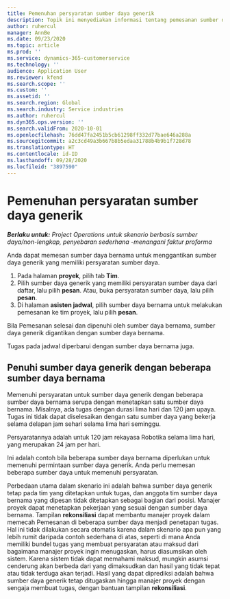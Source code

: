 ```yaml
---
title: Pemenuhan persyaratan sumber daya generik
description: Topik ini menyediakan informasi tentang pemesanan sumber daya bernama untuk persyaratan sumber daya generik.
author: ruhercul
manager: AnnBe
ms.date: 09/23/2020
ms.topic: article
ms.prod: ''
ms.service: dynamics-365-customerservice
ms.technology: ''
audience: Application User
ms.reviewer: kfend
ms.search.scope: ''
ms.custom: ''
ms.assetid: ''
ms.search.region: Global
ms.search.industry: Service industries
ms.author: ruhercul
ms.dyn365.ops.version: ''
ms.search.validFrom: 2020-10-01
ms.openlocfilehash: 76dd47fa2451b5cb61298ff332d77bae646a288a
ms.sourcegitcommit: a2c3cd49a3b667b8b5edaa31788b4b9b1f728d78
ms.translationtype: HT
ms.contentlocale: id-ID
ms.lasthandoff: 09/28/2020
ms.locfileid: "3897590"
---
```

# <a name="generic-resource-requirement-fulfillment"></a>Pemenuhan persyaratan sumber daya generik

_**Berlaku untuk:** Project Operations untuk skenario berbasis sumber daya/non-lengkap, penyebaran sederhana -menangani faktur proforma_

Anda dapat memesan sumber daya bernama untuk menggantikan sumber daya generik yang memiliki persyaratan sumber daya.

1. Pada halaman **proyek**, pilih tab **Tim**.
2. Pilih sumber daya generik yang memiliki persyaratan sumber daya dari daftar, lalu pilih **pesan**. Atau, buka persyaratan sumber daya, lalu pilih **pesan**.
3. Di halaman **asisten jadwal**, pilih sumber daya bernama untuk melakukan pemesanan ke tim proyek, lalu pilih **pesan**.

Bila Pemesanan selesai dan dipenuhi oleh sumber daya bernama, sumber daya generik digantikan dengan sumber daya bernama.

Tugas pada jadwal diperbarui dengan sumber daya bernama juga.

## <a name="fulfill-a-generic-resource-with-multiple-named-resources"></a>Penuhi sumber daya generik dengan beberapa sumber daya bernama
Memenuhi persyaratan untuk sumber daya generik dengan beberapa sumber daya bernama serupa dengan menetapkan satu sumber daya bernama. Misalnya, ada tugas dengan durasi lima hari dan 120 jam upaya. Tugas ini tidak dapat diselesaikan dengan satu sumber daya yang bekerja selama delapan jam sehari selama lima hari seminggu. 

Persyaratannya adalah untuk 120 jam rekayasa Robotika selama lima hari, yang merupakan 24 jam per hari.

Ini adalah contoh bila beberapa sumber daya bernama diperlukan untuk memenuhi permintaan sumber daya generik. Anda perlu memesan beberapa sumber daya untuk memenuhi persyaratan.

Perbedaan utama dalam skenario ini adalah bahwa sumber daya generik tetap pada tim yang ditetapkan untuk tugas, dan anggota tim sumber daya bernama yang dipesan tidak ditetapkan sebagai bagian dari posisi. Manajer proyek dapat menetapkan pekerjaan yang sesuai dengan sumber daya bernama. Tampilan **rekonsiliasi** dapat membantu manajer proyek dalam memecah Pemesanan di beberapa sumber daya menjadi penetapan tugas. Hal ini tidak dilakukan secara otomatis karena dalam skenario apa pun yang lebih rumit daripada contoh sederhana di atas, seperti di mana Anda memiliki bundel tugas yang membuat persyaratan atau maksud dari bagaimana manajer proyek ingin menugaskan, harus diasumsikan oleh sistem. Karena sistem tidak dapat memahami maksud, mungkin asumsi cenderung akan berbeda dari yang dimaksudkan dan hasil yang tidak tepat atau tidak terduga akan terjadi. Hasil yang dapat diprediksi adalah bahwa sumber daya generik tetap ditugaskan hingga manajer proyek dengan sengaja membuat tugas, dengan bantuan tampilan **rekonsiliasi**.


